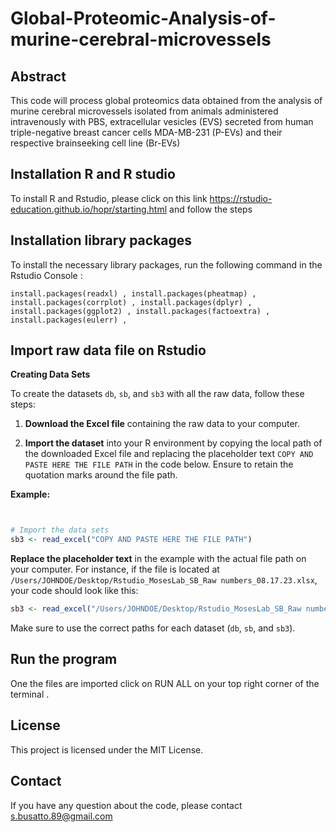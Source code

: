 # Global-Proteomic-Analysis-of-murine-cerebral-microvessels

## Abstract
This code will process global proteomics data obtained from the analysis of murine cerebral microvessels isolated from animals administered intravenously with PBS, extracellular vesicles (EVS) secreted from human triple-negative breast cancer cells MDA-MB-231 (P-EVs) and their respective brainseeking cell line (Br-EVs)

## Installation R and R studio
To install  R and Rstudio, please click on this link https://rstudio-education.github.io/hopr/starting.html and follow the steps 

## Installation library packages 
To install the necessary library packages, run the following command in the Rstudio Console :

`
install.packages(readxl) ,
install.packages(pheatmap) ,
install.packages(corrplot) ,
install.packages(dplyr) ,
install.packages(ggplot2) ,
install.packages(factoextra) ,
install.packages(eulerr) ,
`
## Import raw data file on Rstudio

**Creating Data Sets**

To create the datasets `db`, `sb`, and `sb3` with all the raw data, follow these steps:

1. **Download the Excel file** containing the raw data to your computer.

2. **Import the dataset** into your R environment by copying the local path of the downloaded Excel file and replacing the placeholder text `COPY AND PASTE HERE THE FILE PATH` in the code below. Ensure to retain the quotation marks around the file path.

**Example:**
```R


# Import the data sets
sb3 <- read_excel("COPY AND PASTE HERE THE FILE PATH")
```

**Replace the placeholder text** in the example with the actual file path on your computer. For instance, if the file is located at `/Users/JOHNDOE/Desktop/Rstudio_MosesLab_SB_Raw numbers_08.17.23.xlsx`, your code should look like this:

```R
sb3 <- read_excel("/Users/JOHNDOE/Desktop/Rstudio_MosesLab_SB_Raw numbers_08.17.23.xlsx")
```

Make sure to use the correct paths for each dataset (`db`, `sb`, and `sb3`).

## Run the program 

One the files are imported click on RUN ALL on your top right corner of the terminal .

## License
This project is licensed under the MIT License. 

## Contact
If you have any question about the code, please contact [s.busatto.89@gmail.com](mailto:s.busatto.89@gmail.com)


